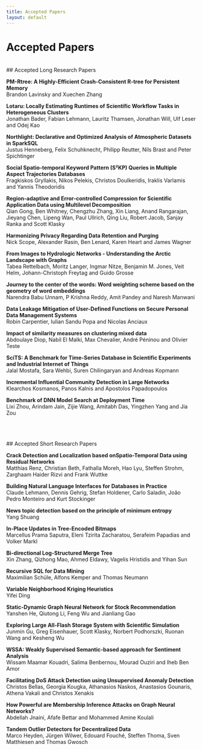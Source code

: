 ```yaml
---
title: Accepted Papers
layout: default
---
```


# Accepted Papers

<br>
## Accepted Long Research Papers

**PM-Rtree: A Highly-Efficient Crash-Consistent R-tree for Persistent Memory**<br>
Brandon Lavinsky and Xuechen Zhang

**Lotaru: Locally Estimating Runtimes of Scientific Workflow Tasks in Heterogeneous Clusters**<br>
Jonathan Bader, Fabian Lehmann, Lauritz Thamsen, Jonathan Will, Ulf Leser and Odej Kao

**Northlight: Declarative and Optimized Analysis of Atmospheric Datasets in SparkSQL**<br>
Justus Henneberg, Felix Schuhknecht, Philipp Reutter, Nils Brast and Peter Spichtinger

**Social Spatio-temporal Keyword Pattern (S²KP) Queries in Multiple Aspect Trajectories Databases**<br>
Fragkiskos Gryllakis, Nikos Pelekis, Christos Doulkeridis, Iraklis Varlamis and Yannis Theodoridis

**Region-adaptive and Error-controlled Compression for Scientific  Application Data using Multilevel Decomposition**<br>
Qian Gong, Ben Whitney, Chengzhu Zhang, Xin Liang, Anand Rangarajan, Jieyang Chen, Lipeng Wan, Paul Ullrich, Qing Liu, Robert Jacob, Sanjay Ranka and Scott Klasky

**Harmonizing Privacy Regarding Data Retention and Purging**<br>
Nick Scope, Alexander Rasin, Ben Lenard, Karen Heart and James Wagner

**From Images to Hydrologic Networks - Understanding the Arctic Landscape with Graphs**<br>
Tabea Rettelbach, Moritz Langer, Ingmar Nitze, Benjamin M. Jones, Veit Helm, Johann-Christoph Freytag and Guido Grosse

**Journey to the center of the words: Word weighting scheme based on the geometry of word embeddings**<br>
Narendra Babu Unnam, P Krishna Reddy, Amit Pandey and Naresh Manwani

**Data Leakage Mitigation of User-Defined Functions on Secure Personal Data Management Systems**<br>
Robin Carpentier, Iulian Sandu Popa and Nicolas Anciaux

**Impact of similarity measures on clustering mixed data**<br>
Abdoulaye Diop, Nabil El Malki, Max Chevalier, André Péninou and Olivier Teste

**SciTS: A Benchmark for Time-Series Database in Scientific Experiments and Industrial Internet of Things**<br>
Jalal Mostafa, Sara Wehbi, Suren Chilingaryan and Andreas Kopmann

**Incremental Influential Community Detection in Large Networks**<br>
Klearchos Kosmanos, Panos Kalnis and Apostolos Papadopoulos

**Benchmark of DNN Model Search at Deployment Time**<br>
Lixi Zhou, Arindam Jain, Zijie Wang, Amitabh Das, Yingzhen Yang and Jia Zou

<br>
<br>
<br>
## Accepted Short Research Papers

**Crack Detection and Localization based onSpatio-Temporal Data using Residual Networks**<br>
Matthias Renz, Christian Beth, Fathalla Moreh, Hao Lyu, Steffen Strohm, Zarghaam Haider Rizvi and Frank Wuttke

**Building Natural Language Interfaces for Databases in Practice**<br>
Claude Lehmann, Dennis Gehrig, Stefan Holdener, Carlo Saladin, João Pedro Monteiro and Kurt Stockinger

**News topic detection based on the principle of minimum entropy**<br>
Yang Shuang

**In-Place Updates in Tree-Encoded Bitmaps**<br>
Marcellus Prama Saputra, Eleni Tzirita Zacharatou, Serafeim Papadias and Volker Markl

**Bi-directional Log-Structured Merge Tree**<br>
Xin Zhang, Qizhong Mao, Ahmed Eldawy, Vagelis Hristidis and Yihan Sun

**Recursive SQL for Data Mining**<br>
Maximilian Schüle, Alfons Kemper and Thomas Neumann

**Variable Neighborhood Kriging Heuristics**<br>
Yifei Ding

**Static-Dynamic Graph Neural Network for Stock Recommendation**<br>
Yanshen He, Qiutong Li, Feng Wu and Jianliang Gao

**Exploring Large All-Flash Storage System with Scientific Simulation**<br>
Junmin Gu, Greg Eisenhauer, Scott Klasky, Norbert Podhorszki, Ruonan Wang and Kesheng Wu

**WSSA: Weakly Supervised Semantic-based approach for Sentiment Analysis**<br>
Wissam Maamar Kouadri, Salima Benbernou, Mourad Ouziri and Iheb Ben Amor

**Facilitating DoS Attack Detection using Unsupervised Anomaly Detection**<br>
Christos Bellas, Georgia Kougka, Athanasios Naskos, Anastasios Gounaris, Athena Vakali and Christos Xenakis

**How Powerful are Membership Inference Attacks on Graph Neural Networks?**<br>
Abdellah Jnaini, Afafe Bettar and Mohammed Amine Koulali

**Tandem Outlier Detectors for Decentralized Data**<br>
Marco Heyden, Jürgen Wilwer, Edouard Fouché, Steffen Thoma, Sven Matthiesen and Thomas Gwosch